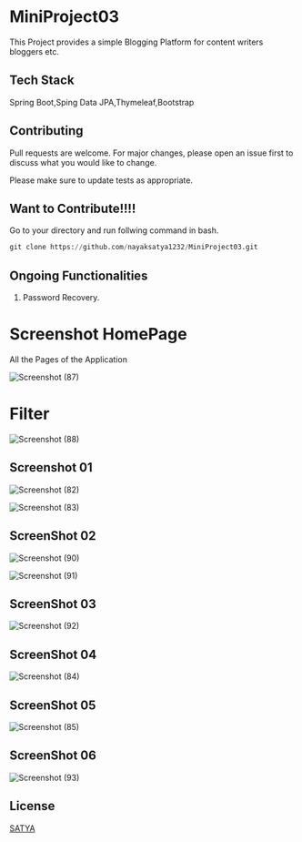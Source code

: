 # MiniProject03

This Project provides a simple Blogging Platform for content writers bloggers etc.

## Tech Stack

Spring Boot,Sping Data JPA,Thymeleaf,Bootstrap

## Contributing

Pull requests are welcome. For major changes, please open an issue first
to discuss what you would like to change.

Please make sure to update tests as appropriate.

## Want to Contribute!!!!
Go to your directory and run follwing command in bash.

```python
git clone https://github.com/nayaksatya1232/MiniProject03.git
```
## Ongoing Functionalities

1. Password Recovery.

# Screenshot HomePage

All the Pages of the Application

![Screenshot (87)](https://user-images.githubusercontent.com/104249371/236620839-8dc2c9bb-da7f-4cf4-9b7a-159c120fd26f.png)
# Filter
![Screenshot (88)](https://user-images.githubusercontent.com/104249371/236620850-4ceb47b0-5c84-4141-9967-49b0456b99fd.png)

## Screenshot 01

![Screenshot (82)](https://user-images.githubusercontent.com/104249371/236620873-9ee0eda6-0858-4a9a-af7e-0528eaa353ab.png)

![Screenshot (83)](https://user-images.githubusercontent.com/104249371/236620880-e4557cee-17fd-4e88-80c7-4bc2347a241a.png)

## ScreenShot 02

![Screenshot (90)](https://user-images.githubusercontent.com/104249371/236620900-68cc7897-1819-461b-b390-b9a49231c290.png)

![Screenshot (91)](https://user-images.githubusercontent.com/104249371/236620907-5b458342-bbe8-4278-9cd5-1e1e46ef9a90.png)


## ScreenShot 03

![Screenshot (92)](https://user-images.githubusercontent.com/104249371/236620901-535f3723-8dab-4efc-8fd6-5d483d3c61e9.png)


## ScreenShot 04

![Screenshot (84)](https://user-images.githubusercontent.com/104249371/236620916-56194b1d-405b-4ccf-a566-c0dc48eef286.png)


## ScreenShot 05

![Screenshot (85)](https://user-images.githubusercontent.com/104249371/236620918-23eb248a-af7a-415a-ba28-db7f8f2c22e0.png)


## ScreenShot 06

![Screenshot (93)](https://user-images.githubusercontent.com/104249371/236620975-a26b13ef-a729-4bf2-a170-408ccd41b1e3.png)


## License

[SATYA](https://github.com/nayaksatya1232)
